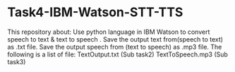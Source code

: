 # Task4-IBM-Watson-STT-TTS
This repository about: 
Use python language in IBM Watson to convert speech to text & text to speech .
Save the output text from(speech to text) as .txt file.
Save the output speech from (text to speech) as .mp3 file.
The following is a list of file:
TextOutput.txt (Sub task2)
TextToSpeech.mp3 (Sub task3)
